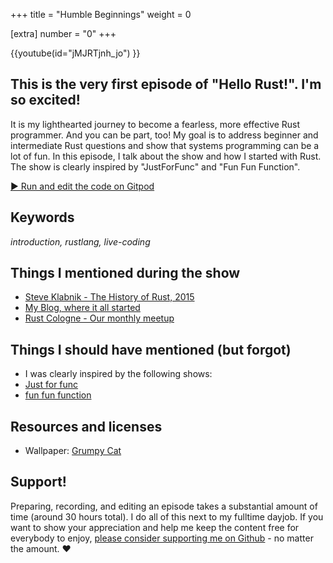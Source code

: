 +++
title = "Humble Beginnings"
weight = 0

[extra]
number = "0"
+++

{{youtube(id="jMJRTjnh_jo") }}

## This is the very first episode of "Hello Rust!". I'm so excited!

It is my lighthearted journey to become a fearless, more effective Rust programmer. And you can be part, too! My goal is to address beginner and intermediate Rust questions and show that systems programming can be a lot of fun. In this episode, I talk about the show and how I started with Rust. The show is clearly inspired by "JustForFunc" and "Fun Fun Function".

<!-- more -->

<a target="_blank" class="button"
href="https://gitpod.io/#https://github.com/hello-rust/show/tree/master/episode/0">&#x25b6;
Run and edit the code on Gitpod</a>

## Keywords

_introduction, rustlang, live-coding_

## Things I mentioned during the show

* [Steve Klabnik - The History of Rust, 2015](https://www.youtube.com/watch?v=79PSagCD_AY)
* [My Blog, where it all started](https://endler.dev)
* [Rust Cologne - Our monthly meetup](http://www.meetup.com/de/Rust-Cologne-Bonn/)

## Things I should have mentioned (but forgot)

- I was clearly inspired by the following shows:
- [Just for func](https://www.youtube.com/channel/UC_BzFbxG2za3bp5NRRRXJSw)
- [fun fun function](https://www.youtube.com/channel/UCO1cgjhGzsSYb1rsB4bFe4Q)

## Resources and licenses

- Wallpaper: [Grumpy Cat](https://www.tineye.com/search/4e3d2800ae44015cce4a5ee5e04b94226cae14ba/)

## Support!

Preparing, recording, and editing an episode takes a substantial amount of time
(around 30 hours total). I do all of this next to my fulltime dayjob.
If you want to show your appreciation and help me keep the content free
for everybody to enjoy, [please consider supporting me on
Github](https://github.com/sponsors/mre) - no matter the amount. ❤️
